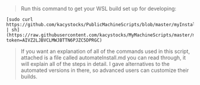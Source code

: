 > Run this command to get your WSL build set up for developing:
```
[sudo curl https://github.com/kacystocks/PublicMachineScripts/blob/master/myInstallationScript.sh | sh](https://raw.githubusercontent.com/kacystocks/MyMachineScripts/master/myInstallationScript.sh?token=AIVZ2LJBVCLMWJBTTN6PJZC5DPRGC)
```

> If you want an explanation of all of the commands used in this script, attached is a file called automateInstall.md you can read through, it will explain all of the steps in detail.
> I gave alternatives to the automated versions in there, so advanced users can customize their builds.
